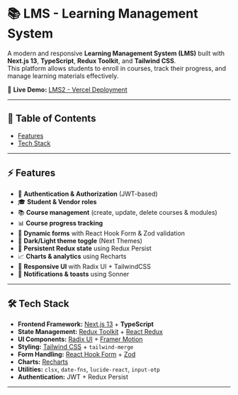 # 📚 LMS - Learning Management System

A modern and responsive **Learning Management System (LMS)** built with **Next.js 13**, **TypeScript**, **Redux Toolkit**, and **Tailwind CSS**.  
This platform allows students to enroll in courses, track their progress, and manage learning materials effectively.

🔗 **Live Demo:** [LMS2 - Vercel Deployment](https://lms2-blond.vercel.app/)

---

## 📝 Table of Contents

- [Features](#-features)  
- [Tech Stack](#-tech-stack)  

---

## ⚡ Features

- 🔐 **Authentication & Authorization** (JWT-based)  
- 🎓 **Student & Vendor roles**  
- 📚 **Course management** (create, update, delete courses & modules)  
- 📊 **Course progress tracking**  
- 📝 **Dynamic forms** with React Hook Form & Zod validation  
- 🌙 **Dark/Light theme toggle** (Next Themes)  
- 💾 **Persistent Redux state** using Redux Persist  
- 📈 **Charts & analytics** using Recharts  
- 🧩 **Responsive UI** with Radix UI + TailwindCSS  
- 🔔 **Notifications & toasts** using Sonner  

---

## 🛠 Tech Stack

- **Frontend Framework:** [Next.js 13](https://nextjs.org/) + **TypeScript**  
- **State Management:** [Redux Toolkit](https://redux-toolkit.js.org/) + [React Redux](https://react-redux.js.org/)  
- **UI Components:** [Radix UI](https://www.radix-ui.com/) + [Framer Motion](https://www.framer.com/motion/)  
- **Styling:** [Tailwind CSS](https://tailwindcss.com/) + `tailwind-merge`  
- **Form Handling:** [React Hook Form](https://react-hook-form.com/) + [Zod](https://zod.dev/)  
- **Charts:** [Recharts](https://recharts.org/)  
- **Utilities:** `clsx`, `date-fns`, `lucide-react`, `input-otp`  
- **Authentication:** JWT + Redux Persist  

---

